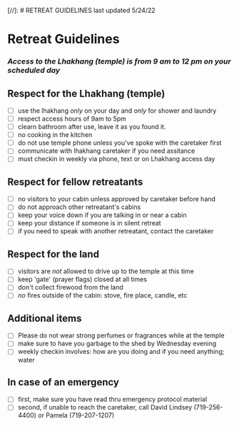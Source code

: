 [//]: # RETREAT GUIDELINES last updated 5/24/22

# Retreat Guidelines

### *Access to the Lhakhang (temple) is from 9 am to 12 pm on your scheduled day*

## Respect for the Lhakhang (temple)

- [ ] use the lhakhang *only* on your day and *only* for shower and laundry
- [ ] respect access hours of 9am to 5pm
- [ ] clearn bathroom after use, leave it as you found it.
- [ ] no cooking in the kitchen
- [ ] do not use temple phone unless you've spoke with the caretaker first
- [ ] communicate with lhakhang caretaker if you need assitance
- [ ] must checkin in weekly via phone, text or on Lhakhang access day

## Respect for fellow retreatants

- [ ] no visitors to your cabin unless approved by caretaker before hand
- [ ] do not approach other retreatant's cabins
- [ ] keep your voice down if you are talking in or near a cabin
- [ ] keep your distance if someone is in silent retreat
- [ ] if you need to speak with another retreatant, contact the caretaker

## Respect for the land

- [ ] visitors are *not* allowed to drive up to the temple at this time
- [ ] keep 'gate' (prayer flags) closed at all times
- [ ] don't collect firewood from the land
- [ ] *no* fires outside of the cabin: stove, fire place, candle, etc

## Additional items

- [ ] Please do not wear strong perfumes or fragrances while at the temple
- [ ] make sure to have you garbage to the shed by Wednesday evening
- [ ] weekly checkin involves: how are you doing and if you need anything; water

## In case of an emergency

- [ ] first, make sure you have read thru emergency protocol material
- [ ] second, if unable to reach the caretaker, call David Lindsey (719-256-4400) or Pamela (719-207-1207)
